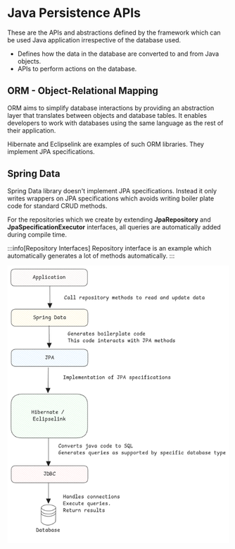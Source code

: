 # Java Persistence APIs

These are the APIs and abstractions defined by the framework
which can be used Java application irrespective of the database used.

- Defines how the data in the database are converted to and from Java objects.
- APIs to perform actions on the database.

## ORM - Object-Relational Mapping

ORM aims to simplify database interactions by providing an abstraction layer
that translates between objects and database tables.
It enables developers to work with databases using the same language as the rest of their application.

Hibernate and Eclipselink are examples of such ORM libraries. They implement JPA specifications.

## Spring Data

Spring Data library doesn't implement JPA specifications.
Instead it only writes wrappers on JPA specifications which avoids writing boiler plate code for standard CRUD methods.

For the repositories which we create by extending **JpaRepository** and **JpaSpecificationExecutor** interfaces,
all queries are automatically added during compile time.

:::info[Repository Interfaces]
Repository interface is an example which automatically generates a lot of methods automatically.
:::

![jpa-orm](../../static/img/jpa-orm-comparision.excalidraw.png)
